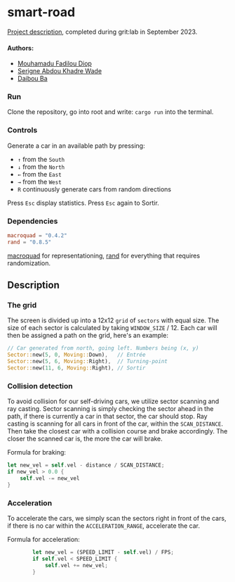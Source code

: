 # smart-road
[Project description](https://github.com/01-edu/public/blob/master/subjects/smart-road/README.md), completed during grit:lab in September 2023.

#### Authors:
- [Mouhamadu Fadilou Diop](https://learn.zone01dakar.sn/git/mouhamadoufadiop/smart-road)
- [Serigne Abdou Khadre Wade](https://learn.zone01dakar.sn/git/serwade/)
- [Daibou Ba](https://learn.zone01dakar.sn/git//daiba)

### Run
Clone the repository, go into root and write:
`cargo run`
into the terminal.

### Controls
Generate a car in an available path by pressing:
- `↑` from the `South`
- `↓` from the `North`
- `←` from the `East`
- `→` from the `West`
- `R` continuously generate cars from random directions

Press `Esc` display statistics. Press `Esc` again to Sortir.


### Dependencies
```toml
macroquad = "0.4.2"
rand = "0.8.5"
```

[macroquad](https://crates.io/crates/macroquad) for representationing, [rand](https://crates.io/crates/rand) for everything that requires randomization.

## Description


### The grid
The screen is divided up into a 12x12 `grid` of `sectors` with equal size. The size of each sector is calculated by taking `WINDOW_SIZE` / 12. 
Each car will then be assigned a path on the grid, here's an example:
```rust
// Car generated from north, going left. Numbers being (x, y)
Sector::new(5, 0, Moving::Down),   // Entrée
Sector::new(5, 6, Moving::Right),  // Turning-point
Sector::new(11, 6, Moving::Right), // Sortir
```

### Collision detection
To avoid collision for our self-driving cars, we utilize sector scanning and ray casting.
Sector scanning is simply checking the sector ahead in the path, if there is currently a car in that sector, the car should stop. 
Ray casting is scanning for all cars in front of the car, within the `SCAN_DISTANCE`. Then take the closest car with a collision course and brake accordingly. 
The closer the scanned car is, the more the car will brake. 

Formula for braking:
```rust
let new_vel = self.vel - distance / SCAN_DISTANCE;
if new_vel > 0.0 {
    self.vel -= new_vel
}
```

### Acceleration
To accelerate the cars, we simply scan the sectors right in front of the cars, if there is no car within the `ACCELERATION_RANGE`, 
accelerate the car.

Formula for acceleration:
```rust
        let new_vel = (SPEED_LIMIT - self.vel) / FPS;
        if self.vel < SPEED_LIMIT {
            self.vel += new_vel;
        }
```


